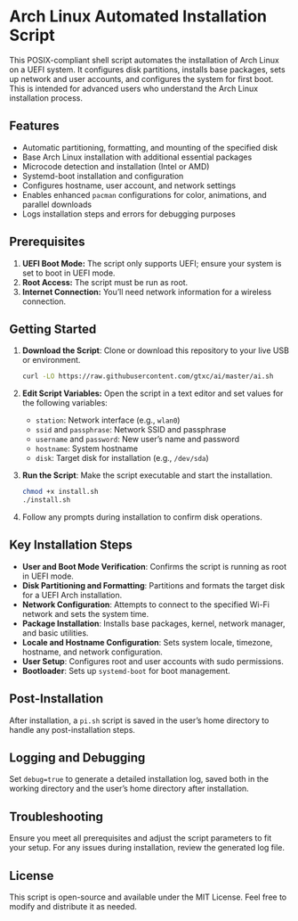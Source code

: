 # Arch Linux Automated Installation Script

This POSIX-compliant shell script automates the installation of Arch Linux on a UEFI system. It configures disk partitions, installs base packages, sets up network and user accounts, and configures the system for first boot. This is intended for advanced users who understand the Arch Linux installation process.

## Features

- Automatic partitioning, formatting, and mounting of the specified disk
- Base Arch Linux installation with additional essential packages
- Microcode detection and installation (Intel or AMD)
- Systemd-boot installation and configuration
- Configures hostname, user account, and network settings
- Enables enhanced `pacman` configurations for color, animations, and parallel downloads
- Logs installation steps and errors for debugging purposes

## Prerequisites

1. **UEFI Boot Mode:** The script only supports UEFI; ensure your system is set to boot in UEFI mode.
2. **Root Access:** The script must be run as root.
3. **Internet Connection:** You’ll need network information for a wireless connection.

## Getting Started

1. **Download the Script**: Clone or download this repository to your live USB or environment.

   ```sh
   curl -LO https://raw.githubusercontent.com/gtxc/ai/master/ai.sh
   ```

2. **Edit Script Variables:** Open the script in a text editor and set values for the following variables:
   
   - `station`: Network interface (e.g., `wlan0`)
   - `ssid` and `passphrase`: Network SSID and passphrase
   - `username` and `password`: New user’s name and password
   - `hostname`: System hostname
   - `disk`: Target disk for installation (e.g., `/dev/sda`)

3. **Run the Script**: Make the script executable and start the installation.

   ```sh
   chmod +x install.sh
   ./install.sh
   ```

4. Follow any prompts during installation to confirm disk operations.

## Key Installation Steps

- **User and Boot Mode Verification**: Confirms the script is running as root in UEFI mode.
- **Disk Partitioning and Formatting**: Partitions and formats the target disk for a UEFI Arch installation.
- **Network Configuration**: Attempts to connect to the specified Wi-Fi network and sets the system time.
- **Package Installation**: Installs base packages, kernel, network manager, and basic utilities.
- **Locale and Hostname Configuration**: Sets system locale, timezone, hostname, and network configuration.
- **User Setup**: Configures root and user accounts with sudo permissions.
- **Bootloader**: Sets up `systemd-boot` for boot management.

## Post-Installation

After installation, a `pi.sh` script is saved in the user’s home directory to handle any post-installation steps.

## Logging and Debugging

Set `debug=true` to generate a detailed installation log, saved both in the working directory and the user’s home directory after installation.

## Troubleshooting

Ensure you meet all prerequisites and adjust the script parameters to fit your setup. For any issues during installation, review the generated log file.

## License

This script is open-source and available under the MIT License. Feel free to modify and distribute it as needed.
